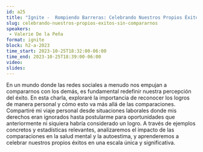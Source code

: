 ```yaml
---
id: a25
title: "Ignite -  Rompiendo Barreras: Celebrando Nuestros Propios Éxitos sin Compararnos"
slug: celebrando-nuestros-propios-exitos-sin-compararnos
speakers:
 - Valerie De la Peña
format: ignite
block: h2-a-2023
time_start: 2023-10-25T18:32:00-06:00
time_end: 2023-10-25T18:39:00-06:00
video:
slides:
---
```


En un mundo donde las redes sociales a menudo nos empujan a compararnos con los demás, es fundamental redefinir nuestra percepción del éxito. En esta charla, exploraré la importancia de reconocer los logros de manera personal y cómo esto va más allá de las comparaciones. Compartiré mi viaje personal desde situaciones laborales donde mis derechos eran ignorados hasta postularme para oportunidades que anteriormente ni siquiera habría considerado un logro. A través de ejemplos concretos y estadísticas relevantes, analizaremos el impacto de las comparaciones en la salud mental y la autoestima, y aprenderemos a celebrar nuestros propios éxitos en una escala única y significativa.